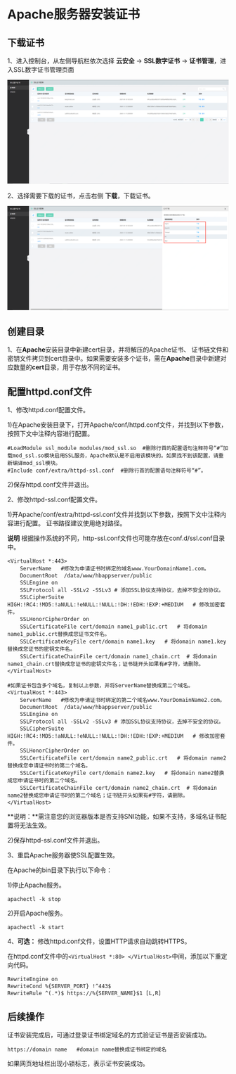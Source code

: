 # Apache服务器安装证书

## **下载证书**

1、进入控制台，从左侧导航栏依次选择 **云安全** -> **SSL数字证书** -> **证书管理**，进入SSL数字证书管理页面

![证书列表页面](/image/SSL-Certification/证书列表页面.png)

2、选择需要下载的证书，点击右侧 **下载**，下载证书。

![下载对应格式的证书](/image/SSL-Certification/下载对应格式的证书.png)

## 创建目录

1、在**Apache**安装目录中新建cert目录，并将解压的Apache证书、 证书链文件和密钥文件拷贝到cert目录中。如果需要安装多个证书，需在**Apache**目录中新建对应数量的**cert**目录，用于存放不同的证书。

##  配置httpd.conf文件

1、修改httpd.conf配置文件。

1)在Apache安装目录下，打开Apache/conf/httpd.conf文件，并找到以下参数，按照下文中注释内容进行配置。

```
#LoadModule ssl_module modules/mod_ssl.so  #删除行首的配置语句注释符号“#”加载mod_ssl.so模块启用SSL服务，Apache默认是不启用该模块的。如果找不到该配置，请重新编译mod_ssl模块。
#Include conf/extra/httpd-ssl.conf  #删除行首的配置语句注释符号“#”。                 
```

2)保存httpd.conf文件并退出。

2、修改httpd-ssl.conf配置文件。

1)开Apache/conf/extra/httpd-ssl.conf文件并找到以下参数，按照下文中注释内容进行配置。 证书路径建议使用绝对路径。

**说明** 根据操作系统的不同，http-ssl.conf文件也可能存放在conf.d/ssl.conf目录中。

```
<VirtualHost *:443>     
    ServerName   #修改为申请证书时绑定的域名www.YourDomainName1.com。                    
    DocumentRoot  /data/www/hbappserver/public          
    SSLEngine on   
    SSLProtocol all -SSLv2 -SSLv3 # 添加SSL协议支持协议，去掉不安全的协议。
    SSLCipherSuite HIGH:!RC4:!MD5:!aNULL:!eNULL:!NULL:!DH:!EDH:!EXP:+MEDIUM   # 修改加密套件。
    SSLHonorCipherOrder on
    SSLCertificateFile cert/domain name1_public.crt   # 将domain name1_public.crt替换成您证书文件名。
    SSLCertificateKeyFile cert/domain name1.key   # 将domain name1.key替换成您证书的密钥文件名。
    SSLCertificateChainFile cert/domain name1_chain.crt  # 将domain name1_chain.crt替换成您证书的密钥文件名；证书链开头如果有#字符，请删除。
</VirtualHost>
 
#如果证书包含多个域名，复制以上参数，并将ServerName替换成第二个域名。 
<VirtualHost *:443>     
    ServerName   #修改为申请证书时绑定的第二个域名www.YourDomainName2.com。                    
    DocumentRoot  /data/www/hbappserver/public          
    SSLEngine on   
    SSLProtocol all -SSLv2 -SSLv3 # 添加SSL协议支持协议，去掉不安全的协议。
    SSLCipherSuite HIGH:!RC4:!MD5:!aNULL:!eNULL:!NULL:!DH:!EDH:!EXP:+MEDIUM   # 修改加密套件。
    SSLHonorCipherOrder on
    SSLCertificateFile cert/domain name2_public.crt   # 将domain name2替换成您申请证书时的第二个域名。
    SSLCertificateKeyFile cert/domain name2.key   # 将domain name2替换成您申请证书时的第二个域名。
    SSLCertificateChainFile cert/domain name2_chain.crt  # 将domain name2替换成您申请证书时的第二个域名；证书链开头如果有#字符，请删除。
</VirtualHost>
```

**说明：**需注意您的浏览器版本是否支持SNI功能，如果不支持，多域名证书配置将无法生效。

2)保存httpd-ssl.conf文件并退出。

3、重启Apache服务器使SSL配置生效。

在Apache的bin目录下执行以下命令：

1)停止Apache服务。

```
apachectl -k stop
```

2)开启Apache服务。

```
apachectl -k start
```

4、**可选：** 修改httpd.conf文件，设置HTTP请求自动跳转HTTPS。

在httpd.conf文件中的`<VirtualHost *:80> </VirtualHost>`中间，添加以下重定向代码。

```
RewriteEngine on
RewriteCond %{SERVER_PORT} !^443$
RewriteRule ^(.*)$ https://%{SERVER_NAME}$1 [L,R]
```

## 后续操作

证书安装完成后，可通过登录证书绑定域名的方式验证证书是否安装成功。

```
https://domain name   #domain name替换成证书绑定的域名
```

如果网页地址栏出现小锁标志，表示证书安装成功。